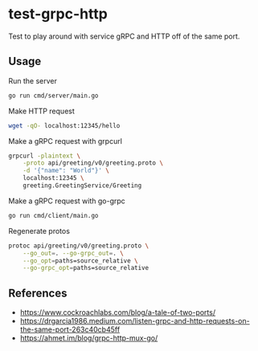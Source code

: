 # test-grpc-http

Test to play around with service gRPC and HTTP off of the same port.

## Usage

Run the server

```bash
go run cmd/server/main.go
```

Make HTTP request

```bash
wget -qO- localhost:12345/hello
```

Make a gRPC request with grpcurl

```bash
grpcurl -plaintext \
    -proto api/greeting/v0/greeting.proto \
    -d '{"name": "World"}' \
    localhost:12345 \
    greeting.GreetingService/Greeting
```

Make a gRPC request with go-grpc

```bash
go run cmd/client/main.go
```

Regenerate protos

```bash
protoc api/greeting/v0/greeting.proto \
    --go_out=. --go-grpc_out=. \
    --go_opt=paths=source_relative \
    --go-grpc_opt=paths=source_relative
```

## References

* https://www.cockroachlabs.com/blog/a-tale-of-two-ports/
* https://drgarcia1986.medium.com/listen-grpc-and-http-requests-on-the-same-port-263c40cb45ff
* https://ahmet.im/blog/grpc-http-mux-go/
